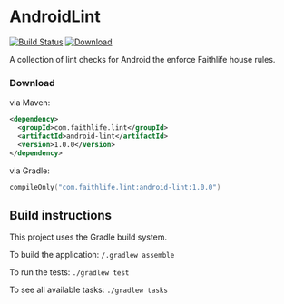AndroidLint
===========

[![Build Status](https://github.com/Faithlife/AndroidLint/workflows/build/badge.svg)](https://github.com/Faithlife/AndroidLint/actions?workflow=build)
[![Download](https://api.bintray.com/packages/faithlife/maven/android-lint/images/download.svg)](https://bintray.com/faithlife/maven/android-lint/_latestVersion)

A collection of lint checks for Android the enforce Faithlife house rules.


### Download

via Maven:

```xml
<dependency>
  <groupId>com.faithlife.lint</groupId>
  <artifactId>android-lint</artifactId>
  <version>1.0.0</version>
</dependency>
```

via Gradle:

```kotlin
compileOnly("com.faithlife.lint:android-lint:1.0.0")
```

## Build instructions

This project uses the Gradle build system.

To build the application: `/.gradlew assemble`

To run the tests: `./gradlew test`

To see all available tasks: `./gradlew tasks`
